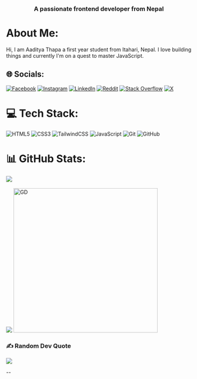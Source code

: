 <h3 align="center">A passionate frontend developer from Nepal</h3>

# About Me:
Hi, I am Aaditya Thapa a first year student from Itahari, Nepal. I love building things and currently I'm on a quest to master JavaScript.


## 🌐 Socials:
[![Facebook](https://img.shields.io/badge/Facebook-%231877F2.svg?logo=Facebook&logoColor=white)](https://facebook.com/aditya.thapa.13) 
[![Instagram](https://img.shields.io/badge/Instagram-%23E4405F.svg?logo=Instagram&logoColor=white)](https://instagram.com/aadityaa_thapa) [![LinkedIn](https://img.shields.io/badge/LinkedIn-%230077B5.svg?logo=linkedin&logoColor=white)](https://linkedin.com/in/aaditya-thapa-8b454b310) [![Reddit](https://img.shields.io/badge/Reddit-%23FF4500.svg?logo=Reddit&logoColor=white)](https://reddit.com/user/saan_69) [![Stack Overflow](https://img.shields.io/badge/-Stackoverflow-FE7A16?logo=stack-overflow&logoColor=white)](https://stackoverflow.com/users/25649832) [![X](https://img.shields.io/badge/X-black.svg?logo=X&logoColor=white)](https://x.com/Aaditya_616)

# 💻 Tech Stack:
![HTML5](https://img.shields.io/badge/html5-%23E34F26.svg?style=for-the-badge&logo=html5&logoColor=white)  ![CSS3](https://img.shields.io/badge/css3-%231572B6.svg?style=for-the-badge&logo=css3&logoColor=white) ![TailwindCSS](https://img.shields.io/badge/tailwindcss-%2338B2AC.svg?style=for-the-badge&logo=tailwind-css&logoColor=white) ![JavaScript](https://img.shields.io/badge/javascript-%23323330.svg?style=for-the-badge&logo=javascript&logoColor=%23F7DF1E) ![Git](https://img.shields.io/badge/git-%23F05033.svg?style=for-the-badge&logo=git&logoColor=white) ![GitHub](https://img.shields.io/badge/github-%23121011.svg?style=for-the-badge&logo=github&logoColor=white)
# 📊 GitHub Stats:
![](https://github-readme-streak-stats.herokuapp.com/?user=Aadithapa456&theme=dark&hide_border=false)<br/> <br/>
![](https://github-readme-stats.vercel.app/api/top-langs/?username=Aadithapa456&theme=dark&hide_border=false&include_all_commits=true&count_private=false&layout=compact)
<a href="https://github.com/Aadithapa456/github-readme-activity-graph"><img alt="GD" src="https://github-readme-activity-graph.vercel.app/graph/?username=Aadithapa456&bg_color=1F222E&color=F8D866&line=F85D7F&point=FFFFFF&hide_border=true" height="392px"/></a>

### ✍️ Random Dev Quote
![](https://quotes-github-readme.vercel.app/api?type=horizontal&theme=radical)

--


  
<!-- Proudly created with GPRM ( https://gprm.itsvg.in ) -->

